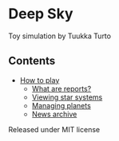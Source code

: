 Deep Sky
========

Toy simulation by Tuukka Turto

Contents
--------

* [How to play](howtoplay)
  * [What are reports?](reports)
  * [Viewing star systems](starsystem)
  * [Managing planets](planet)
  * [News archive](messages)

Released under MIT license
